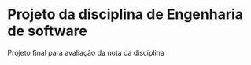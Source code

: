 # Projeto da disciplina de Engenharia de software
Projeto final para avaliação da nota da disciplina
